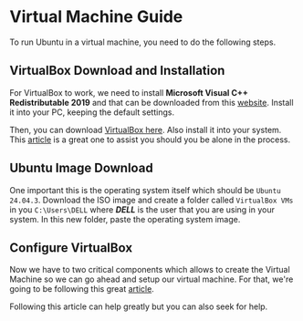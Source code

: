 # Virtual Machine Guide

To run Ubuntu in a virtual machine, you need to do the following steps.

## VirtualBox Download and Installation

For VirtualBox to work, we need to install **Microsoft Visual C++ Redistributable 2019** and that can be downloaded from this [website](https://aka.ms/vs/17/release/vc_redist.x64.exe). Install it into your PC, keeping the default settings.

Then, you can download [VirtualBox here](https://www.virtualbox.org/wiki/Downloads). Also install it into your system. This [article](https://dev.to/florianfelsing/how-to-run-an-ubuntu-vm-on-windows-11-4oef) is a great one to assist you should you be alone in the process.

## Ubuntu Image Download

One important this is the operating system itself which should be `Ubuntu 24.04.3`. Download the ISO image and create a folder called `VirtualBox VMs` in you `C:\Users\DELL` where _**DELL**_ is the user that you are using in your system. In this new folder, paste the operating system image.

## Configure VirtualBox

Now we have to two critical components which allows to create the Virtual Machine so we can go ahead and setup our virtual machine. For that, we're going to be following this great [article](https://dev.to/florianfelsing/how-to-run-an-ubuntu-vm-on-windows-11-4oef).

Following this article can help greatly but you can also seek for help.
